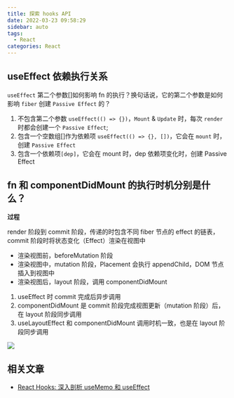 ```yaml
---
title: 探索 hooks API
date: 2022-03-23 09:58:29
sidebar: auto
tags:
  - React
categories: React
---
```


## useEffect 依赖执行关系

`useEffect` 第二个参数[]如何影响 fn 的执行？换句话说，它的第二个参数是如何影响 `fiber` 创建 `Passive Effect` 的？

1. 不包含第二个参数 `useEffect(() => {})`，`Mount` & `Update` 时，每次 `render` 时都会创建一个 `Passive Effect`;
2. 包含一个空数组[]作为依赖项 `useEffect(() => {}, [])`，它会在 `mount` 时，创建 `Passive Effect`
3. 包含一个依赖项`[dep]`，它会在 mount 时，dep 依赖项变化时，创建 Passive Effect

## fn 和 componentDidMount 的执行时机分别是什么？

**过程**

render 阶段到 commit 阶段，传递的时包含不同 fiber 节点的 effect 的链表，commit 阶段时将状态变化（Effect）渲染在视图中

- 渲染视图前，beforeMutation 阶段
- 渲染视图中，mutation 阶段，Placement 会执行 appendChild，DOM 节点插入到视图中
- 渲染视图后，layout 阶段，调用 componentDidMount

1. useEffect 时 commit 完成后异步调用
2. componentDidMount 是 commit 阶段完成视图更新（mutation 阶段）后，在 layout 阶段同步调用
3. useLayoutEffect 和 componentDidMount 调用时机一致，也是在 layout 阶段同步调用

![](https://alvin-cdn.oss-cn-shenzhen.aliyuncs.com/images/hooks-api.png)

<!-- `useEffect` 可以看成 `componentDidMount / componentDidUpdate / componentWillUnmount` 这 3 个生命周期函数的替代。

但其实他们并不是完全等价，**useEffect 是在浏览器渲染结束之后才执行的，而这三个生命周期函数是在浏览器渲染之前同步执行的**，React 还有一个官方的 hook 是完全等价于这三个生命周期函数的，叫 useLayoutEffect。 -->

## 相关文章

- [React Hooks: 深入剖析 useMemo 和 useEffect](https://www.yuque.com/lxylona/note/tlc8hz#RnPvS)
